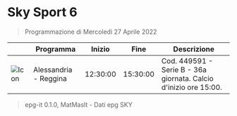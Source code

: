 # Sky Sport 6
> Programmazione di Mercoledì 27 Aprile 2022

||Programma|Inizio|Fine|Descrizione|
|---|---|---|---|---|
|![Icon](https://guidatv.sky.it/uuid/f453593b-56ff-416e-a0c5-ec1aed20b42d/cover?md5ChecksumParam=56a50a6f8c0abf50d00b971df012a127)|Alessandria - Reggina|12:30:00|15:30:00|Cod. 449591 - Serie B - 36a giornata. Calcio d&#039;inizio ore 15:00.



 > epg-it 0.1.0, MatMasIt - Dati epg SKY